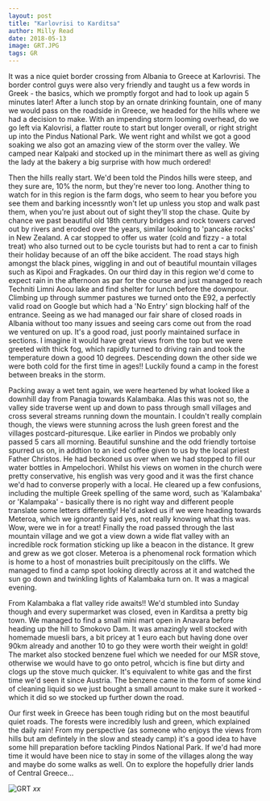 ```yaml
---
layout: post
title: "Karlovrisi to Karditsa"
author: Milly Read
date: 2018-05-13
image: GRT.JPG
tags: GR
---
```


It was a nice quiet border crossing from Albania to Greece at Karlovrisi. The border control guys were also very friendly and taught us a few words in Greek - the basics, which we promptly forgot and had to look up again 5 minutes later! After a lunch stop by an ornate drinking fountain, one of many we would pass on the roadside in Greece, we headed for the hills where we had a decision to make. With an impending storm looming overhead, do we go left via Kalovrisi, a flatter route to start but longer overall, or right stright up into the Pindus National Park. We went right and whilst we got a good soaking we also got an amazing view of the storm over the valley. We camped near Kalpaki and stocked up in the minimart there as well as giving the lady at the bakery a big surprise with how much ordered!

Then the hills really start. We'd been told the Pindos hills were steep, and they sure are, 10% the norm, but they're never too long. Another thing to watch for in this region is the farm dogs, who seem to hear you before you see them and barking incessntly won't let up unless you stop and walk past them, when you're just about out of sight they'll stop the chase. Quite by chance we past beautiful old 18th century bridges and rock towers carved out by rivers and eroded over the years, similar looking to 'pancake rocks' in New Zealand. A car stopped to offer us water (cold and fizzy - a total treat) who also turned out to be cycle tourists but had to rent a car to finish their holiday because of an off the bike accident. The road stays high amongst the black pines, wiggling in and out of beautiful mountain villages such as Kipoi and Fragkades. On our third day in this region we'd come to expect rain in the afternoon as par for the course and just managed to reach Techniti Limni Aoou lake and find shelter for lunch before the downpour. Climbing up through summer pastures we turned onto the E92, a perfectly valid road on Google but which had a 'No Entry' sign blocking half of the entrance. Seeing as we had managed our fair share of closed roads in Albania without too many issues and seeing cars come out from the road we ventured on up. It's a good road, just poorly maintained surface in sections. I imagine it would have great views from the top but we were greeted with thick fog, which rapidly turned to driving rain and took the temperature down a good 10 degrees. Descending down the other side we were both cold for the first time in ages!! Luckily found a camp in the forest between breaks in the storm.

Packing away a wet tent again, we were heartened by what looked like a downhill day from Panagia towards Kalambaka. Alas this was not so, the valley side traverse went up and down to pass through small villages and cross several streams running down the mountain. I couldn't really complain though, the views were stunning across the lush green forest and the villages postcard-pituresque. Like earlier in Pindos we probably only passed 5 cars all morning. Beautiful sunshine and the odd friendly tortoise spurred us on, in addtion to an iced coffee given to us by the local priest Father Christos. He had beckoned us over when we had stopped to fill our water bottles in Ampelochori. Whilst his views on women in the church were pretty conservative, his english was very good and it was the first chance we'd had to converse properly with a local. He cleared up a few confusions, including the multiple Greek spelling of the same word, such as 'Kalambaka' or 'Kalampaka' - basically there is no right way and different people translate some letters differently! He'd asked us if we were heading towards Meteroa, which we ignorantly said yes, not really knowing what this was. Wow, were we in for a treat! Finally the road passed through the last mountain village and we got a view down a wide flat valley with an incredible rock formation sticking up like a beacon in the distance. It grew and grew as we got closer. Meteroa is a phenomenal rock formation which is home to a host of monastries built precipitously on the cliffs. We managed to find a camp spot looking directly across at it and watched the sun go down and twinkling lights of Kalambaka turn on. It was a magical evening.

From Kalambaka a flat valley ride awaits!! We'd stumbled into Sunday though and every supermarket was closed, even in Karditsa a pretty big town. We managed to find a small mini mart open in Anavara before heading up the hill to Smokovo Dam. It was amazingly well stocked with homemade muesli bars, a bit pricey at 1 euro each but having done over 90km already and another 10 to go they were worth their weight in gold! The market also stocked benzene fuel which we needed for our MSR stove, otherwise we would have to go onto petrol, whcich is fine but dirty and clogs up the stove much quicker. It's equivalent to white gas and the first time we'd seen it since Austria. The benzene came in the form of some kind of cleaning liquid so we just bought a small amount to make sure it worked - which it did so we stocked up further down the road.

Our first week in Greece has been tough riding but on the most beautiful quiet roads. The forests were incredibly lush and green, which explained the daily rain! From my perspective (as someone who enjoys the views from hills but am defintely in the slow and steady camp) it's a good idea to have some hill preparation before tackling Pindos National Park. If we'd had more time it would have been nice to stay in some of the villages along the way and maybe do some walks as well. On to explore the hopefully drier lands of Central Greece...




![GRT](assets/img/GRT.jpg) *xx*
